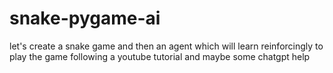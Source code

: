 # snake-pygame-ai
let's create a snake game and then an agent which will learn reinforcingly to play the game
following a youtube tutorial and maybe some chatgpt help
